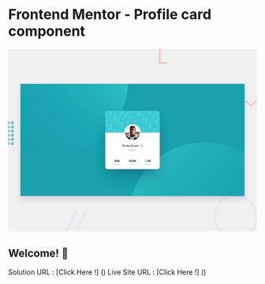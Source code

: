# Frontend Mentor - Profile card component

![Design preview for the Profile card component coding challenge](./design/desktop-preview.jpg)

## Welcome! 👋

Solution URL : [Click Here !] ()
Live Site URL : [Click Here !] ()
